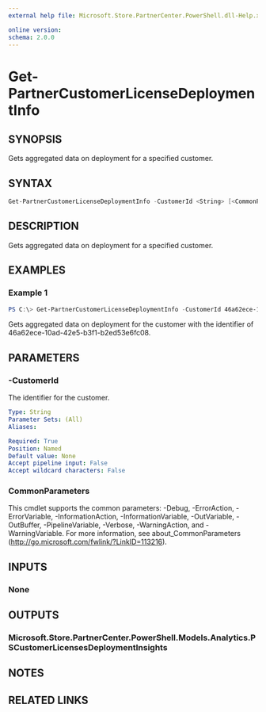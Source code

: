 ```yaml
---
external help file: Microsoft.Store.PartnerCenter.PowerShell.dll-Help.xml

online version:
schema: 2.0.0
---
```


# Get-PartnerCustomerLicenseDeploymentInfo

## SYNOPSIS
Gets aggregated data on deployment for a specified customer.

## SYNTAX

```powershell
Get-PartnerCustomerLicenseDeploymentInfo -CustomerId <String> [<CommonParameters>]
```

## DESCRIPTION
Gets aggregated data on deployment for a specified customer.

## EXAMPLES

### Example 1
```powershell
PS C:\> Get-PartnerCustomerLicenseDeploymentInfo -CustomerId 46a62ece-10ad-42e5-b3f1-b2ed53e6fc08
```

Gets aggregated data on deployment for the customer with the identifier of 46a62ece-10ad-42e5-b3f1-b2ed53e6fc08.

## PARAMETERS

### -CustomerId
The identifier for the customer.

```yaml
Type: String
Parameter Sets: (All)
Aliases:

Required: True
Position: Named
Default value: None
Accept pipeline input: False
Accept wildcard characters: False
```

### CommonParameters
This cmdlet supports the common parameters: -Debug, -ErrorAction, -ErrorVariable, -InformationAction, -InformationVariable, -OutVariable, -OutBuffer, -PipelineVariable, -Verbose, -WarningAction, and -WarningVariable. For more information, see about_CommonParameters (http://go.microsoft.com/fwlink/?LinkID=113216).

## INPUTS

### None

## OUTPUTS

### Microsoft.Store.PartnerCenter.PowerShell.Models.Analytics.PSCustomerLicensesDeploymentInsights

## NOTES

## RELATED LINKS
